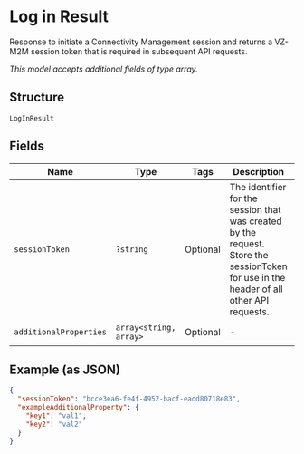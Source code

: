 
# Log in Result

Response to initiate a Connectivity Management session and returns a VZ-M2M session token that is required in subsequent API requests.

*This model accepts additional fields of type array.*

## Structure

`LogInResult`

## Fields

| Name | Type | Tags | Description | Getter | Setter |
|  --- | --- | --- | --- | --- | --- |
| `sessionToken` | `?string` | Optional | The identifier for the session that was created by the request. Store the sessionToken for use in the header of all other API requests. | getSessionToken(): ?string | setSessionToken(?string sessionToken): void |
| `additionalProperties` | `array<string, array>` | Optional | - | findAdditionalProperty(string key): array | additionalProperty(string key, array value): void |

## Example (as JSON)

```json
{
  "sessionToken": "bcce3ea6-fe4f-4952-bacf-eadd80718e83",
  "exampleAdditionalProperty": {
    "key1": "val1",
    "key2": "val2"
  }
}
```


